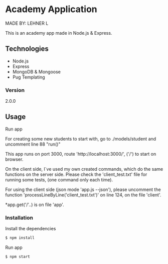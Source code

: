 # Academy Application

MADE BY: LEHNER L

This is an academy app made in Node.js & Express.

## Technologies

- Node.js
- Express
- MongoDB & Mongoose
- Pug Templating

### Version

2.0.0

## Usage

Run app

For creating some new students to start with,
go to ./models/student and uncomment line 88 "run()"

This app runs on port 3000, route 'http://localhost:3000/', ('/') to start on browser.

On the client side, I`ve used my own created commands,
which do the same functions on the server side.
Please check the 'client_test.txt' file for running some tests,
(one command only each time).

For using the client side (json mode 'app.js --json'),
please uncomment the function 'processLineByLine('client_test.txt')'
on line 124, on the file 'client'.

\*app.get('/'..) is on file 'app'.

### Installation

Install the dependencies

```sh
$ npm install
```

Run app

```sh
$ npm start
```
